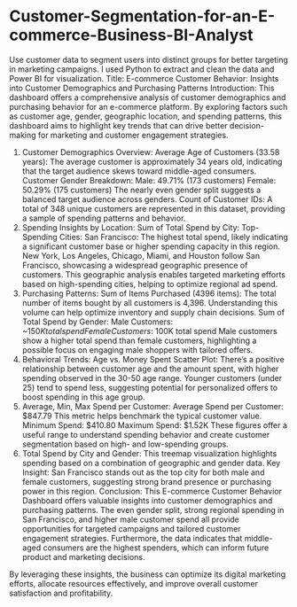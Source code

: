 # Customer-Segmentation-for-an-E-commerce-Business-BI-Analyst

 Use customer data to segment users into distinct groups for better targeting in marketing campaigns. I used Python to extract and clean the data and Power BI for visualization. 
Title: E-commerce Customer Behavior: Insights into Customer Demographics and Purchasing Patterns
Introduction:
This dashboard offers a comprehensive analysis of customer demographics and purchasing behavior for an e-commerce platform. By exploring factors such as customer age, gender, geographic location, and spending patterns, this dashboard aims to highlight key trends that can drive better decision-making for marketing and customer engagement strategies.

1. Customer Demographics Overview:
Average Age of Customers (33.58 years): The average customer is approximately 34 years old, indicating that the target audience skews toward middle-aged consumers.
Customer Gender Breakdown:
Male: 49.71% (173 customers)
Female: 50.29% (175 customers)
The nearly even gender split suggests a balanced target audience across genders.
Count of Customer IDs: A total of 348 unique customers are represented in this dataset, providing a sample of spending patterns and behavior.
2. Spending Insights by Location:
Sum of Total Spend by City:
Top-Spending Cities:
San Francisco: The highest total spend, likely indicating a significant customer base or higher spending capacity in this region.
New York, Los Angeles, Chicago, Miami, and Houston follow San Francisco, showcasing a widespread geographic presence of customers.
This geographic analysis enables targeted marketing efforts based on high-spending cities, helping to optimize regional ad spend.
3. Purchasing Patterns:
Sum of Items Purchased (4396 items): The total number of items bought by all customers is 4,396. Understanding this volume can help optimize inventory and supply chain decisions.
Sum of Total Spend by Gender:
Male Customers: ~$150K total spend
Female Customers: ~$100K total spend
Male customers show a higher total spend than female customers, highlighting a possible focus on engaging male shoppers with tailored offers.
4. Behavioral Trends:
Age vs. Money Spent Scatter Plot:
There’s a positive relationship between customer age and the amount spent, with higher spending observed in the 30-50 age range.
Younger customers (under 25) tend to spend less, suggesting potential for personalized offers to boost spending in this age group.
5. Average, Min, Max Spend per Customer:
Average Spend per Customer: $847.79
This metric helps benchmark the typical customer value.
Minimum Spend: $410.80
Maximum Spend: $1.52K
These figures offer a useful range to understand spending behavior and create customer segmentation based on high- and low-spending groups.
6. Total Spend by City and Gender:
This treemap visualization highlights spending based on a combination of geographic and gender data.
Key Insight: San Francisco stands out as the top city for both male and female customers, suggesting strong brand presence or purchasing power in this region.
Conclusion:
This E-commerce Customer Behavior Dashboard offers valuable insights into customer demographics and purchasing patterns. The even gender split, strong regional spending in San Francisco, and higher male customer spend all provide opportunities for targeted campaigns and tailored customer engagement strategies. Furthermore, the data indicates that middle-aged consumers are the highest spenders, which can inform future product and marketing decisions.

By leveraging these insights, the business can optimize its digital marketing efforts, allocate resources effectively, and improve overall customer satisfaction and profitability.
